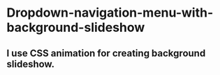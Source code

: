 # Dropdown-navigation-menu-with-background-slideshow
## I use CSS animation for creating background slideshow.
